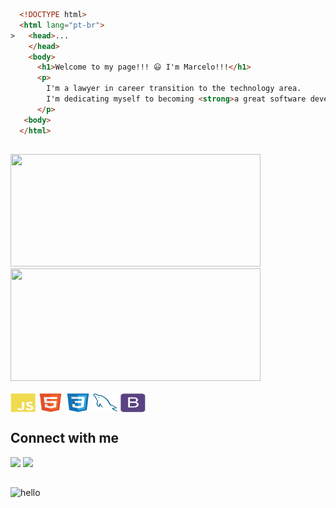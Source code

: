 <!-- ![hello](javascript.gif) -->

<!-- # Welcome to my page!!! :smiley: I'm Marcelo!!!  -->

<!-- 
> I am a lawyer in career transition to the technology area. I'm dedicating myself to becoming a great software developer soon.
 -->
```html
  <!DOCTYPE html>
  <html lang="pt-br">
>   <head>...
    </head>
    <body>
      <h1>Welcome to my page!!! 😃 I'm Marcelo!!!</h1>
      <p>
        I'm a lawyer in career transition to the technology area. 
        I'm dedicating myself to becoming <strong>a great software developer</strong> soon.
      </p>
   <body>
  </html>
```

##

<div>
  <a href="https://github.com/marcelonader">
  <img height="180em" width="400em" src="https://github-readme-stats.vercel.app/api?username=marcelonader&show_icons=true&theme=dracula&include_all_commits=true&count_private=true">
  <img height="180em" width="400em" src="https://github-readme-stats.vercel.app/api/top-langs/?username=marcelonader&layout=compact&langs_count=16&theme=dracula">
  </a>
</div>
    
<div style="display: inline_block"><br>
  <img align="center" alt="Marcelo-Js" height="30" width="40" src="https://raw.githubusercontent.com/devicons/devicon/master/icons/javascript/javascript-plain.svg">
  <img align="center" alt="Marcelo-HTML" height="30" width="40" src="https://raw.githubusercontent.com/devicons/devicon/master/icons/html5/html5-original.svg">
  <img align="center" alt="Marcelo-CSS" height="30" width="40" src="https://raw.githubusercontent.com/devicons/devicon/master/icons/css3/css3-original.svg">
  <img align="center" alt="Marcelo-SQL" height="30" width="40" src="https://raw.githubusercontent.com/devicons/devicon/master/icons/mysql/mysql-original.svg">
  <img align="center" alt="Marcelo-Bootstrap" height="30" width="40" src="https://raw.githubusercontent.com/devicons/devicon/master/icons/bootstrap/bootstrap-plain.svg">
</div>
    
 ## Connect with me
    
<div> 
  <a href="https://instagram.com/marcelonader" target="_blank"><img src="https://img.shields.io/badge/-Instagram-%23E4405F?style=for-the-badge&logo=instagram&logoColor=white" target="_blank"></a>
  <a href="https://www.linkedin.com/in/marcelonader" target="_blank"><img src="https://img.shields.io/badge/-LinkedIn-%230077B5?style=for-the-badge&logo=linkedin&logoColor=white" target="_blank"></a> 
</div>


 ##


![hello](hello-github.gif)

<!-- ```js

class Developer {
    constructor(fullName, from, birthDate, occupation){
        this.fullName = fullName;
        this.from = from;
        this.birthDate = birthDate;
        this.occupation = occupation;
    }
    printHello(){
        console.log("%c ", "padding: 40px 45px;line-height:100px;background:url('https://raw.githubusercontent.com/gist/rowhitswami/8e1b262ffc0f2368890b72fbe26bacb5/raw/068f8cb8d21e579e5d46f75918c64eeaf97f19a0/hello.gif') no-repeat;background-size: cover;")
    }
}

const marcelo = new Developer('Marcelo Massayuki Nader', 'Sao Paulo - SP, Brazil', '1991/04/12', 'Software Development Student')

marcelo.printHello()

``` -->
